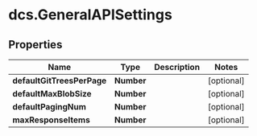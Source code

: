 # dcs.GeneralAPISettings

## Properties
Name | Type | Description | Notes
------------ | ------------- | ------------- | -------------
**defaultGitTreesPerPage** | **Number** |  | [optional] 
**defaultMaxBlobSize** | **Number** |  | [optional] 
**defaultPagingNum** | **Number** |  | [optional] 
**maxResponseItems** | **Number** |  | [optional] 
